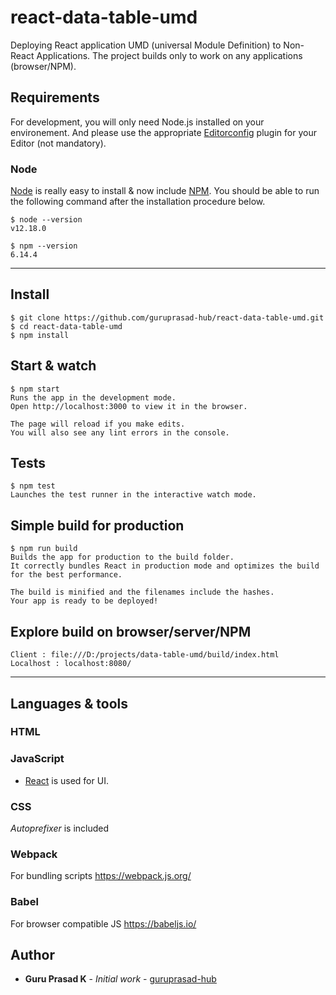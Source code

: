 # react-data-table-umd
Deploying React application UMD (universal Module Definition) to Non-React Applications. The project builds only to work on any applications (browser/NPM).

## Requirements

For development, you will only need Node.js installed on your environement.
And please use the appropriate [Editorconfig](http://editorconfig.org/) plugin for your Editor (not mandatory).

### Node

[Node](http://nodejs.org/) is really easy to install & now include [NPM](https://npmjs.org/).
You should be able to run the following command after the installation procedure
below.

    $ node --version
    v12.18.0

    $ npm --version
    6.14.4

---

## Install

    $ git clone https://github.com/guruprasad-hub/react-data-table-umd.git
    $ cd react-data-table-umd
    $ npm install

## Start & watch

    $ npm start
    Runs the app in the development mode.
    Open http://localhost:3000 to view it in the browser.

    The page will reload if you make edits.
    You will also see any lint errors in the console.

## Tests
    
    $ npm test
    Launches the test runner in the interactive watch mode.
    
## Simple build for production

    $ npm run build
    Builds the app for production to the build folder.
    It correctly bundles React in production mode and optimizes the build for the best performance.

    The build is minified and the filenames include the hashes.
    Your app is ready to be deployed!

## Explore build on browser/server/NPM
    
    Client : file:///D:/projects/data-table-umd/build/index.html
    Localhost : localhost:8080/
    
---

## Languages & tools

### HTML

### JavaScript

- [React](http://facebook.github.io/react) is used for UI.

### CSS

_Autoprefixer_ is included

### Webpack
For bundling scripts
https://webpack.js.org/

### Babel
For browser compatible JS
https://babeljs.io/

## Author

* **Guru Prasad K** - *Initial work* - [guruprasad-hub](https://github.com/guruprasad-hub)
